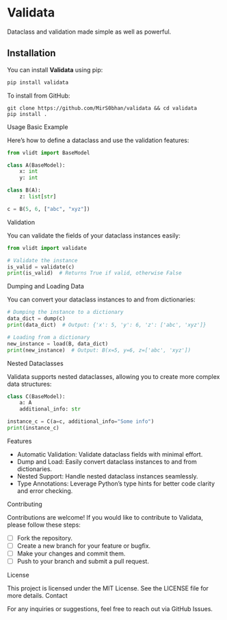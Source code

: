 # Validata

Dataclass and validation made simple as well as powerful.

## Installation

You can install **Validata** using pip:

```bash
pip install validata
```
To install from GitHub:

```
git clone https://github.com/MirS0bhan/validata && cd validata
pip install .
```
Usage
Basic Example

Here’s how to define a dataclass and use the validation features:
```python
from vlidt import BaseModel

class A(BaseModel):
    x: int
    y: int

class B(A):
    z: list[str]

c = B(5, 6, ["abc", "xyz"])
```
Validation

You can validate the fields of your dataclass instances easily:
```python
from vlidt import validate

# Validate the instance
is_valid = validate(c)
print(is_valid)  # Returns True if valid, otherwise False
```
Dumping and Loading Data

You can convert your dataclass instances to and from dictionaries:
```python
# Dumping the instance to a dictionary
data_dict = dump(c)
print(data_dict)  # Output: {'x': 5, 'y': 6, 'z': ['abc', 'xyz']}

# Loading from a dictionary
new_instance = load(B, data_dict)
print(new_instance)  # Output: B(x=5, y=6, z=['abc', 'xyz'])
```
Nested Dataclasses

Validata supports nested dataclasses, allowing you to create more complex data structures:
```python
class C(BaseModel):
    a: A
    additional_info: str

instance_c = C(a=c, additional_info="Some info")
print(instance_c)
```
Features

- Automatic Validation: Validate dataclass fields with minimal effort.
- Dump and Load: Easily convert dataclass instances to and from dictionaries.
- Nested Support: Handle nested dataclass instances seamlessly.
- Type Annotations: Leverage Python’s type hints for better code clarity and error checking.

Contributing

Contributions are welcome! If you would like to contribute to Validata, please follow these steps:

-[ ] Fork the repository.
-[ ] Create a new branch for your feature or bugfix.
-[ ] Make your changes and commit them.
-[ ] Push to your branch and submit a pull request.

License

This project is licensed under the MIT License. See the LICENSE file for more details.
Contact

For any inquiries or suggestions, feel free to reach out via GitHub Issues.
